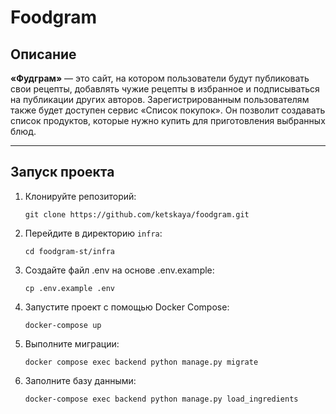 # Foodgram

## Описание
**«Фудграм»** — это сайт, на котором пользователи будут публиковать свои рецепты, добавлять чужие рецепты в избранное и подписываться на публикации других авторов. Зарегистрированным пользователям также будет доступен сервис «Список покупок». Он позволит создавать список продуктов, которые нужно купить для приготовления выбранных блюд.

---

## Запуск проекта

1. Клонируйте репозиторий:
   
   `git clone https://github.com/ketskaya/foodgram.git`

2. Перейдите в директорию `infra`:
   
   `cd foodgram-st/infra`

3. Создайте файл .env на основе .env.example:
   
   `cp .env.example .env`

4. Запустите проект с помощью Docker Compose:
   
   `docker-compose up`

5. Выполните миграции:
    
   `docker compose exec backend python manage.py migrate`

6. Заполните базу данными:
    
   `docker-compose exec backend python manage.py load_ingredients`
